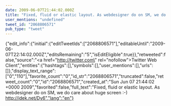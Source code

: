 ```yaml
---
date: 2009-06-07T21:44:02.000Z
title: "Fixed, fluid or elastic layout. As webdesigner do on SM, we do care about huge screen :-)  http://idek.net/Dy6″"
user_mentions: "undefined"
tweet_id: "2068806571"
pub_type: "tweet"
---
```

{"edit_info":{"initial":{"editTweetIds":["2068806571"],"editableUntil":"2009-06-07T22:14:02.000Z","editsRemaining":"5","isEditEligible":true}},"retweeted":false,"source":"<a href=\"http://twitter.com\" rel=\"nofollow\">Twitter Web Client</a>","entities":{"hashtags":[],"symbols":[],"user_mentions":[],"urls":[]},"display_text_range":["0","110"],"favorite_count":"0","id_str":"2068806571","truncated":false,"retweet_count":"0","id":"2068806571","created_at":"Sun Jun 07 21:44:02 +0000 2009","favorited":false,"full_text":"Fixed, fluid or elastic layout. As webdesigner do on SM, we do care about huge screen :-)  http://idek.net/Dy6","lang":"en"}
